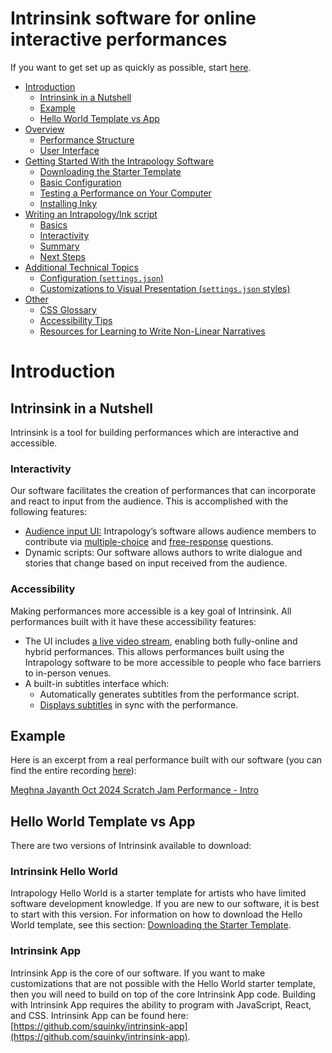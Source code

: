 # Intrinsink software for online interactive performances

If you want to get set up as quickly as possible, start [here](./docs/02_getting-started-with-the-intrapology-software.md).

- [Introduction](#introduction)
  - [Intrinsink in a Nutshell](#the-intrapology-software-in-a-nutshell)
  - [Example](#example)
  - [Hello World Template vs App](#hello-world-template-vs-app)
- [Overview](./docs/01_overview.md)
  - [Performance Structure](./docs/01_overview.md#performance-structure)
  - [User Interface](./docs/01_overview.md#user-interface)
- [Getting Started With the Intrapology Software](./docs/02_getting-started-with-the-intrapology-software.md)
  - [Downloading the Starter Template](./docs/02_getting-started-with-the-intrapology-software.md#downloading-the-starter-template)
  - [Basic Configuration](./docs/02_getting-started-with-the-intrapology-software.md#basic-configuration)
  - [Testing a Performance on Your Computer](./docs/02_getting-started-with-the-intrapology-software.md#testing-a-performance-on-your-computer)
  - [Installing Inky](./docs/02_getting-started-with-the-intrapology-software.md#installing-inky)
- [Writing an Intrapology/Ink script](./docs/03_writing-an-intrapologyink-script.md)
  - [Basics](./docs/03_writing-an-intrapologyink-script.md#basics)
  - [Interactivity](./docs/03_writing-an-intrapologyink-script.md#interactivity)
  - [Summary](./docs/03_writing-an-intrapologyink-script.md#summary)
  - [Next Steps](./docs/03_writing-an-intrapologyink-script.md#next-steps)
- [Additional Technical Topics](./docs/04_additional-technical-topics.md)
  - [Configuration (`settings.json`)](./docs/04_additional-technical-topics.md#configuration-settingsjson)
  - [Customizations to Visual Presentation (`settings.json` styles)](./docs/04_additional-technical-topics.md#customizations-to-visual-presentation-settingsjson-styles)
- [Other](./docs/05_other.md)
  - [CSS Glossary](./docs/05_other.md#css-glossary)
  - [Accessibility Tips](./docs/05_other.md#accessibility-tips)
  - [Resources for Learning to Write Non-Linear Narratives](./docs/05_other.md#resources-for-learning-to-write-non-linear-narratives)

# Introduction

## Intrinsink in a Nutshell

Intrinsink is a tool for building performances which are interactive and accessible.

### Interactivity

Our software facilitates the creation of performances that can incorporate and react to input from the audience. This is accomplished with the following features:

- [Audience input UI:](./docs/01_overview.md#audience-input) Intrapology’s software allows audience members to contribute via [multiple-choice](./docs/01_overview.md#multiple-choice) and [free-response](./docs/01_overview.md#free-response) questions.
- Dynamic scripts: Our software allows authors to write dialogue and stories that change based on input received from the audience.

### Accessibility

Making performances more accessible is a key goal of Intrinsink. All performances built with it have these accessibility features:

- The UI includes [a live video stream](./docs/01_overview.md#audience-view-main), enabling both fully-online and hybrid performances. This allows performances built using the Intrapology software to be more accessible to people who face barriers to in-person venues.
- A built-in subtitles interface which:
    - Automatically generates subtitles from the performance script.
    - [Displays subtitles](./docs/01_overview.md#subtitles-view) in sync with the performance.

## Example

Here is an excerpt from a real performance built with our software (you can find the entire recording [here](https://peertube.intrapology.com/w/5Hrv9k1YgywsQh6TUFBzrB)):

[Meghna Jayanth Oct 2024 Scratch Jam Performance - Intro](https://github.com/user-attachments/assets/da64e132-89cd-4b8c-affc-774ab147a98d)

## Hello World Template vs App

There are two versions of Intrinsink available to download:

### Intrinsink Hello World

Intrapology Hello World is a starter template for artists who have limited software development knowledge. If you are new to our software, it is best to start with this version. For information on how to download the Hello World template, see this section: [Downloading the Starter Template](./docs/02_getting-started-with-the-intrapology-software.md#downloading-the-starter-template).

### Intrinsink App

Intrinsink App is the core of our software. If you want to make customizations that are not possible with the Hello World starter template, then you will need to build on top of the core Intrinsink App code. Building with Intrinsink App requires the ability to program with JavaScript, React, and CSS. Intrinsink App can be found here: [https://github.com/squinky/intrinsink-app](https://github.com/squinky/intrinsink-app).

